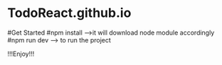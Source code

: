 # TodoReact.github.io
#Get Started
#npm install -->it will download node module accordingly
#npm run dev --> to run the project 

!!!Enjoy!!!
